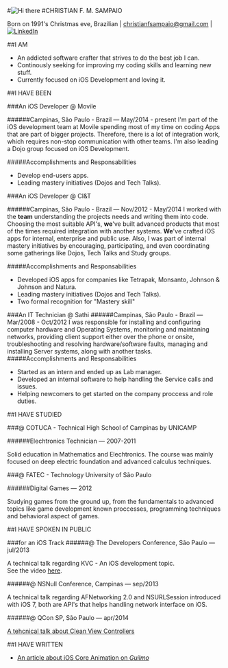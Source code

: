 #![Hi there](http://i43.tinypic.com/tamxhc.jpg)
#CHRISTIAN F. M. SAMPAIO

Born on 1991's Christmas eve, Brazilian | christianfsampaio@gmail.com | [![LinkedIn](http://s.c.lnkd.licdn.com/scds/common/u/img/webpromo/btn_in_20x15.png)](http://br.linkedin.com/pub/christian-sampaio/39/a09/615)


##I AM

* An addicted software crafter that strives to do the best job I can.
* Continously seeking for improving my coding skills and learning new stuff.
* Currently focused on iOS Development and loving it.



##I HAVE BEEN

###An iOS Developer @ Movile

######Campinas, São Paulo - Brazil — May/2014 - present
I'm part of the iOS development team at Movile spending most of my time on coding Apps that are part of bigger projects. Therefore, there is a lot of integration work, which requires non-stop communication with other teams. I'm also leading a Dojo group focused on iOS Development. 

#####Accomplishments and Responsabilities
* Develop end-users apps.
* Leading mastery initiatives (Dojos and Tech Talks).
  

###An iOS Developer @ CI&T

######Campinas, São Paulo - Brazil — Nov/2012 - May/2014
I worked with the **team** understanding the projects needs and writing them into code. Choosing the most suitable API's, **we**'ve built advanced products that most of the times required integration with another systems. **We**'ve crafted iOS apps for internal, enterprise and public use.
Also, I was part of internal mastery initiatives by encouraging, participating, and even coordinating some gatherings like Dojos, Tech Talks and Study groups. 

#####Accomplishments and Responsabilities
* Developed iOS apps for companies like Tetrapak, Monsanto, Johnson & Johnson and Natura.
* Leading mastery initiatives (Dojos and Tech Talks).
* Two formal recognition for "Mastery skill"
  

###An IT Technician @ Sathi
######Campinas, São Paulo - Brazil — Mar/2008 - Oct/2012
I was responsible for installing and configuring computer hardware and Operating Systems, monitoring and maintaning networks, providing client support either over the phone or onsite, troubleshooting and resolving hardware/software faults, managing and installing Server systems, along with another tasks.
#####Accomplishments and Responsabilities
* Started as an intern and ended up as Lab manager.
* Developed an internal software to help handling the Service calls and issues.
* Helping newcomers to get started on the company proccess and role duties.

##I HAVE STUDIED

###@ COTUCA - Technical High School of Campinas by UNICAMP

######Elechtronics Technician — 2007-2011
                                                                                       
Solid education in Mathematics and Elechtronics. The course was mainly focused on deep electric foundation and advanced calculus techniques.

###@ FATEC - Technology University of São Paulo

######Digital Games — 2012
                                                                                       
Studying games from the ground up, from the fundamentals to advanced topics like  game development known proccesses, programming techniques and behavioral aspect of games.

##I HAVE SPOKEN IN PUBLIC

###for an iOS Track
######@ The Developers Conference, São Paulo — jul/2013

A technical talk regarding KVC - An iOS development topic.  
See the video [here](http://www.infoq.com/br/presentations/key-value-coding).

######@ NSNull Conference, Campinas — sep/2013

A technical talk regarding AFNetworking 2.0 and NSURLSession introduced with iOS 7, both are API's that helps handling network interface on iOS.

######@ QCon SP, São Paulo — apr/2014

[A tehcnical talk about Clean View Controllers](http://qconsp.com/presentation/clean-view-controllers-no-ios)

##I HAVE WRITTEN

* [An article about iOS Core Animation on *Guilmo*](http://www.guilmo.com/why-so-serious-lets-animate/)

<!---
##THEY EVEN PUT ME ON THE NEWS!
######*It's about a game I have written back in 2011*
![A game I have written back in 2011](http://i41.tinypic.com/xatgu9.jpg "This is about a game I have written back in 2011")
-->

